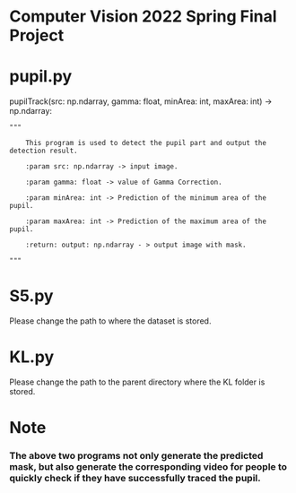 # Computer Vision 2022 Spring Final Project

# pupil.py
pupilTrack(src: np.ndarray, gamma: float, minArea: int, maxArea: int) -> np.ndarray:

    """
    
        This program is used to detect the pupil part and output the detection result.
        
        :param src: np.ndarray -> input image.
        
        :param gamma: float -> value of Gamma Correction.
        
        :param minArea: int -> Prediction of the minimum area of the pupil.
        
        :param maxArea: int -> Prediction of the maximum area of the pupil.
        
        :return: output: np.ndarray - > output image with mask.
        
    """

# S5.py
  Please change the path to where the dataset is stored.
  
    
# KL.py
  Please change the path to the parent directory where the KL folder is stored.
  
# Note
### The above two programs not only generate the predicted mask, but also generate the corresponding video for people to quickly check if they have successfully traced the pupil.
